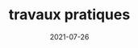 ---
title: travaux pratiques
tag: Formation
categories: Evènements
coverImage: /img/articles/CLoud1.png
date: 2021-07-26
heure: 08h 30
localisation: ""
---